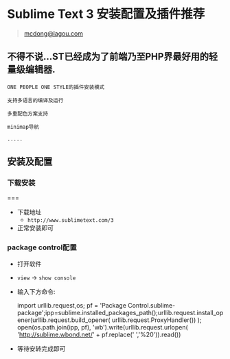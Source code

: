 # Sublime Text 3 安装配置及插件推荐

> mcdong@lagou.com

## 不得不说...ST已经成为了前端乃至PHP界最好用的轻量级编辑器.
	ONE PEOPLE ONE STYLE的插件安装模式
	
	支持多语言的编译及运行
	
	多重配色方案支持
	
	minimap导航
	
	.....
	
## 安装及配置

### 下载安装

===

* 下载地址
	* `http://www.sublimetext.com/3`
* 正常安装即可

### package control配置

* 打开软件
* `view` -> `show console`
* 输入下方命令:

	
	import urllib.request,os; pf = 'Package Control.sublime-package';ipp=sublime.installed_packages_path();urllib.request.install_opener(urllib.request.build_opener( urllib.request.ProxyHandler()) ); open(os.path.join(ipp, pf), 'wb').write(urllib.request.urlopen( 'http://sublime.wbond.net/' + pf.replace(' ','%20')).read())

* 等待安转完成即可